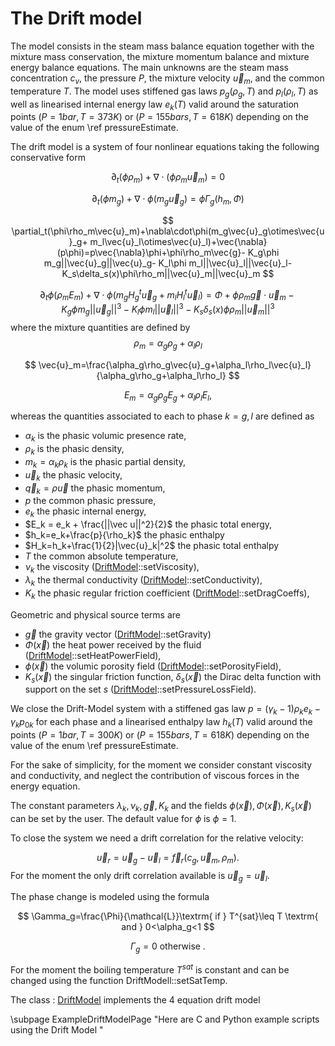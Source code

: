 The Drift model
===============	

The model consists in the steam mass balance equation together with the mixture mass conservation, the mixture momentum balance and mixture energy balance equations. The main unknowns are the steam mass concentration $c_v$, the pressure $P$, the mixture velocity $\vec{u}_m$, and the common temperature $T$. The model uses stiffened gas laws $p_g(\rho_g,T)$ and  $p_l(\rho_l,T)$ as well as  linearised internal energy law $e_k(T)$ valid around the saturation points $(P=1 bar, T=373K)$ or $(P=155 bars, T=618K)$ depending on the value of the enum \ref pressureEstimate.

The drift model is a system of four nonlinear equations taking the following conservative form

$$
         \partial_t(\phi \rho_m) +\nabla\cdot(\phi\rho_m\vec{u}_m)=0
$$
 
$$
         \partial_t(\phi m_g)+\nabla\cdot\phi(m_g\vec{u}_g)=\phi\Gamma_g(h_m,\Phi)
$$
 
$$
         \partial_t(\phi\rho_m\vec{u}_m)+\nabla\cdot\phi(m_g\vec{u}_g\otimes\vec{u}_g+ m_l\vec{u}_l\otimes\vec{u}_l)+\vec{\nabla}(p\phi)=p\vec{\nabla}\phi+\phi\rho_m\vec{g}- K_g\phi m_g||\vec{u}_g||\vec{u}_g- K_l\phi m_l||\vec{u}_l||\vec{u}_l- K_s\delta_s(x)\phi\rho_m||\vec{u}_m||\vec{u}_m
$$
 
$$
         \partial_t\phi (\rho_m E_m)+\nabla\cdot\phi(m_g H_g{}^t\vec{u}_g+m_l H_l{}^t\vec{u}_l)=\Phi+\phi\rho_m\vec{g}\cdot\vec{u}_m- K_g\phi m_g||\vec{u}_g||^3- K_l\phi m_l||\vec{u}_l||^3- K_s\delta_s(x)\phi\rho_m||\vec{u}_m||^3
$$
where the mixture quantities are defined by
$$
\rho_m=\alpha_g\rho_g+\alpha_l\rho_l
$$
 
$$
\vec{u}_m=\frac{\alpha_g\rho_g\vec{u}_g+\alpha_l\rho_l\vec{u}_l}{\alpha_g\rho_g+\alpha_l\rho_l}
$$
 
$$
E_m=\alpha_g\rho_g E_g+\alpha_l\rho_l E_l,
$$

whereas the quantities associated to each to phase $k=g,l$ are defined as
- $\alpha_k$ is the phasic volumic presence rate,
- $\rho_k$ is the phasic density,
- $m_k=\alpha_k\rho_k$ is the phasic partial density,
- $\vec u_k$ the phasic velocity,
- $\vec q_k = \rho \vec u$ the phasic momentum,
- $p$ the common phasic pressure,
- $e_k$ the phasic internal energy,
- $E_k = e_k + \frac{||\vec u||^2}{2}$ the phasic total energy,
- $h_k=e_k+\frac{p}{\rho_k}$ the phasic enthalpy
- $H_k=h_k+\frac{1}{2}|\vec{u}_k|^2$ the phasic total enthalpy
- $T$ the common absolute temperature,
- $\nu_k$ the viscosity ([DriftModel](../../../Models/inc/DriftModel.hxx)::setViscosity),
- $\lambda_k$ the thermal conductivity ([DriftModel](../../../Models/inc/DriftModel.hxx)::setConductivity),
- $K_k$ the phasic regular friction coefficient ([DriftModel](../../../Models/inc/DriftModel.hxx)::setDragCoeffs),

Geometric and physical source terms are
- $\vec g$ the gravity vector ([DriftModel](../../../Models/inc/DriftModel.hxx)::setGravity)
- $\Phi(\vec x)$ the heat power received by the fluid ([DriftModel](../../../Models/inc/DriftModel.hxx)::setHeatPowerField),
- $\phi(\vec x)$ the volumic porosity field ([DriftModel](../../../Models/inc/DriftModel.hxx)::setPorosityField),
- $K_s(\vec x)$ the singular friction function, $\delta_s(\vec x)$ the Dirac delta function with support on the set $s$ ([DriftModel](../../../Models/inc/DriftModel.hxx)::setPressureLossField).

We close the Drift-Model system with a stiffened gas law $p = (\gamma_k -1) \rho_k e_k -\gamma_k p_{0k}$ for each phase and a linearised enthalpy law $h_k(T)$ valid around the points $(P=1 bar, T=300K)$ or $(P=155 bars, T=618K)$ depending on the value of the enum \ref pressureEstimate.

For the sake of simplicity, for the moment we consider constant viscosity and conductivity, and neglect the contribution of viscous forces in the energy equation.

The constant parameters $\lambda_k, \nu_k,\vec g, K_k$ and the fields $\phi(\vec x), \Phi(\vec x), K_s(\vec x)$ can be set by the user. The default value for $\phi$ is $\phi=1$.


To close the system we need a drift correlation for the relative velocity:

$$
\vec{u}_r=\vec{u}_g-\vec{u}_l=\vec{f}_r(c_g,\vec{u}_m,\rho_m).
$$
For the moment the only drift correlation available is $\vec{u}_g=\vec{u}_l$.

The phase change is modeled using the formula

$$
 \Gamma_g=\frac{\Phi}{\mathcal{L}}\textrm{ if } T^{sat}\leq T \textrm{ and } 0<\alpha_g<1
$$
 
$$
 \Gamma_g=   0 \textrm{ otherwise }.
$$

For the moment the boiling temperature $T^{sat}$ is constant and can be changed using the function DriftModell::setSatTemp.

The class : [DriftModel](../../../Models/inc/DriftModel.hxx) implements the 4 equation drift model  

\subpage ExampleDriftModelPage "Here are C and Python example scripts using the Drift Model  "


